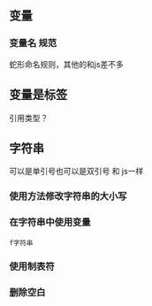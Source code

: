
## 变量

### 变量名 规范

蛇形命名规则，其他的和js差不多

## 变量是标签

引用类型？

## 字符串

可以是单引号也可以是双引号  和 js一样

### 使⽤⽅法修改字符串的⼤⼩写

### 在字符串中使⽤变量

`f字符串`

### 使用制表符

### 删除空白

